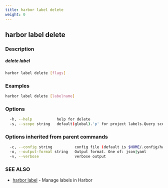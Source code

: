 ```yaml
---
title: harbor label delete
weight: 0
---
```

## harbor label delete

### Description

##### delete label

```sh
harbor label delete [flags]
```

### Examples

```sh
harbor label delete [labelname]
```

### Options

```sh
  -h, --help           help for delete
  -s, --scope string   default(global).'p' for project labels.Query scope of the label (default "g")
```

### Options inherited from parent commands

```sh
  -c, --config string          config file (default is $HOME/.config/harbor-cli/config.yaml)
  -o, --output-format string   Output format. One of: json|yaml
  -v, --verbose                verbose output
```

### SEE ALSO

* [harbor label](harbor-label.md)	 - Manage labels in Harbor

